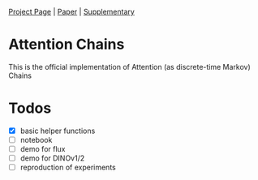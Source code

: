 [Project Page](https://yoterel.github.io/casper-project-page/) | [Paper](https://arxiv.org/abs/2409.04397) | [Supplementary](https://yoterel.github.io/casper-project-page/static/pdfs/AttentionChains_supp.pdf)

# Attention Chains

This is the official implementation of Attention (as discrete-time Markov) Chains

# Todos
- [x] basic helper functions
- [ ] notebook
- [ ] demo for flux
- [ ] demo for DINOv1/2
- [ ] reproduction of experiments
